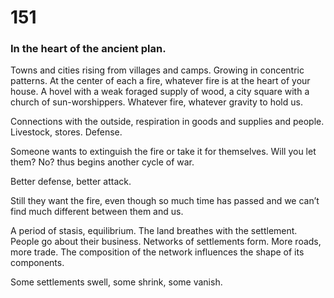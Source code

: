 # 151

### In the heart of the ancient plan.

Towns and cities rising from villages and camps. Growing in concentric patterns. At the center of each a fire, whatever fire is at the heart of your house. A hovel with a weak foraged supply of wood, a city square with a church of sun-worshippers. Whatever fire, whatever gravity to hold us. 

Connections with the outside, respiration in goods and supplies and people. Livestock, stores. Defense. 

Someone wants to extinguish the fire or take it for themselves. Will you let them? No? thus begins another cycle of war. 

Better defense, better attack. 

Still they want the fire, even though so much time has passed and we can’t find much different between them and us.

A period of stasis, equilibrium. The land breathes with the settlement. People go about their business. Networks of settlements form. More roads, more trade. The composition of the network influences the shape of its components. 

Some settlements swell, some shrink, some vanish. 